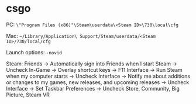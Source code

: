 # csgo
PC: `\"Program Files (x86)"\Steam\userdata\<Steam ID>\730\local\cfg`

Mac: `~/Library/Application\ Support/Steam/userdata/<Steam ID>/730/local/cfg`

Launch options: `-novid`

Steam:
Friends -> Automatically sign into Friends when I start Steam -> Uncheck
In-Game -> Overlay shortcut keys -> F11
Interface -> Run Steam when my computer starts -> Uncheck
Interface -> Notify me about additions or changes to my games, new releases, and upcoming releases -> Uncheck
Interface -> Set Taskbar Preferences -> Uncheck Store, Community, Big Picture, Steam VR
